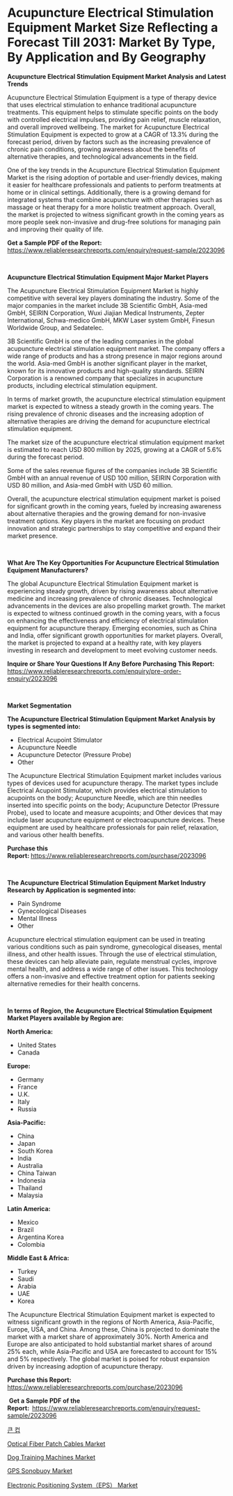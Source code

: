 <p><h1>Acupuncture Electrical Stimulation Equipment Market Size Reflecting a Forecast Till 2031: Market By Type, By Application and By Geography</h1></p><p><strong>Acupuncture Electrical Stimulation Equipment Market Analysis and Latest Trends</strong></p>
<p><p>Acupuncture Electrical Stimulation Equipment is a type of therapy device that uses electrical stimulation to enhance traditional acupuncture treatments. This equipment helps to stimulate specific points on the body with controlled electrical impulses, providing pain relief, muscle relaxation, and overall improved wellbeing. The market for Acupuncture Electrical Stimulation Equipment is expected to grow at a CAGR of 13.3% during the forecast period, driven by factors such as the increasing prevalence of chronic pain conditions, growing awareness about the benefits of alternative therapies, and technological advancements in the field.</p><p>One of the key trends in the Acupuncture Electrical Stimulation Equipment Market is the rising adoption of portable and user-friendly devices, making it easier for healthcare professionals and patients to perform treatments at home or in clinical settings. Additionally, there is a growing demand for integrated systems that combine acupuncture with other therapies such as massage or heat therapy for a more holistic treatment approach. Overall, the market is projected to witness significant growth in the coming years as more people seek non-invasive and drug-free solutions for managing pain and improving their quality of life.</p></p>
<p><strong>Get a Sample PDF of the Report:&nbsp;</strong> <a href="https://www.reliableresearchreports.com/enquiry/request-sample/2023096">https://www.reliableresearchreports.com/enquiry/request-sample/2023096</a></p>
<p>&nbsp;</p>
<p><strong>Acupuncture Electrical Stimulation Equipment Major Market Players</strong></p>
<p><p>The Acupuncture Electrical Stimulation Equipment Market is highly competitive with several key players dominating the industry. Some of the major companies in the market include 3B Scientific GmbH, Asia-med GmbH, SEIRIN Corporation, Wuxi Jiajian Medical Instruments, Zepter International, Schwa-medico GmbH, MKW Laser system GmbH, Finesun Worldwide Group, and Sedatelec.</p><p>3B Scientific GmbH is one of the leading companies in the global acupuncture electrical stimulation equipment market. The company offers a wide range of products and has a strong presence in major regions around the world. Asia-med GmbH is another significant player in the market, known for its innovative products and high-quality standards. SEIRIN Corporation is a renowned company that specializes in acupuncture products, including electrical stimulation equipment.</p><p>In terms of market growth, the acupuncture electrical stimulation equipment market is expected to witness a steady growth in the coming years. The rising prevalence of chronic diseases and the increasing adoption of alternative therapies are driving the demand for acupuncture electrical stimulation equipment.</p><p>The market size of the acupuncture electrical stimulation equipment market is estimated to reach USD 800 million by 2025, growing at a CAGR of 5.6% during the forecast period.</p><p>Some of the sales revenue figures of the companies include 3B Scientific GmbH with an annual revenue of USD 100 million, SEIRIN Corporation with USD 80 million, and Asia-med GmbH with USD 60 million.</p><p>Overall, the acupuncture electrical stimulation equipment market is poised for significant growth in the coming years, fueled by increasing awareness about alternative therapies and the growing demand for non-invasive treatment options. Key players in the market are focusing on product innovation and strategic partnerships to stay competitive and expand their market presence.</p></p>
<p>&nbsp;</p>
<p><strong>What Are The Key Opportunities For Acupuncture Electrical Stimulation Equipment Manufacturers?</strong></p>
<p><p>The global Acupuncture Electrical Stimulation Equipment market is experiencing steady growth, driven by rising awareness about alternative medicine and increasing prevalence of chronic diseases. Technological advancements in the devices are also propelling market growth. The market is expected to witness continued growth in the coming years, with a focus on enhancing the effectiveness and efficiency of electrical stimulation equipment for acupuncture therapy. Emerging economies, such as China and India, offer significant growth opportunities for market players. Overall, the market is projected to expand at a healthy rate, with key players investing in research and development to meet evolving customer needs.</p></p>
<p><strong>Inquire or Share Your Questions If Any Before Purchasing This Report:</strong> <a href="https://www.reliableresearchreports.com/enquiry/pre-order-enquiry/2023096">https://www.reliableresearchreports.com/enquiry/pre-order-enquiry/2023096</a></p>
<p>&nbsp;</p>
<p><strong>Market Segmentation</strong></p>
<p><strong>The Acupuncture Electrical Stimulation Equipment Market Analysis by types is segmented into:</strong></p>
<p><ul><li>Electrical Acupoint Stimulator</li><li>Acupuncture Needle</li><li>Acupuncture Detector (Pressure Probe)</li><li>Other</li></ul></p>
<p><p>The Acupuncture Electrical Stimulation Equipment market includes various types of devices used for acupuncture therapy. The market types include Electrical Acupoint Stimulator, which provides electrical stimulation to acupoints on the body; Acupuncture Needle, which are thin needles inserted into specific points on the body; Acupuncture Detector (Pressure Probe), used to locate and measure acupoints; and Other devices that may include laser acupuncture equipment or electroacupuncture devices. These equipment are used by healthcare professionals for pain relief, relaxation, and various other health benefits.</p></p>
<p><strong>Purchase this Report:&nbsp;</strong><a href="https://www.reliableresearchreports.com/purchase/2023096">https://www.reliableresearchreports.com/purchase/2023096</a></p>
<p>&nbsp;</p>
<p><strong>The Acupuncture Electrical Stimulation Equipment Market Industry Research by Application is segmented into:</strong></p>
<p><ul><li>Pain Syndrome</li><li>Gynecological Diseases</li><li>Mental Illness</li><li>Other</li></ul></p>
<p><p>Acupuncture electrical stimulation equipment can be used in treating various conditions such as pain syndrome, gynecological diseases, mental illness, and other health issues. Through the use of electrical stimulation, these devices can help alleviate pain, regulate menstrual cycles, improve mental health, and address a wide range of other issues. This technology offers a non-invasive and effective treatment option for patients seeking alternative remedies for their health concerns.</p></p>
<p>&nbsp;</p>
<p><strong>In terms of Region, the Acupuncture Electrical Stimulation Equipment Market Players available by Region are:</strong></p>
<p>
    <p> <strong> North America: </strong>
        <ul>
            <li>United States</li>
            <li>Canada</li>
        </ul>
        </p> 
    <p> <strong> Europe: </strong>
        <ul>
            <li>Germany</li>
            <li>France</li>
            <li>U.K.</li>
            <li>Italy</li>
            <li>Russia</li>
        </ul>
        </p> 
    <p> <strong> Asia-Pacific: </strong>
        <ul>
            <li>China</li>
            <li>Japan</li>
            <li>South Korea</li>
            <li>India</li>
            <li>Australia</li>
            <li>China Taiwan</li>
            <li>Indonesia</li>
            <li>Thailand</li>
            <li>Malaysia</li>
        </ul>
        </p> 
    <p> <strong> Latin America: </strong>
        <ul>
            <li>Mexico</li>
            <li>Brazil</li>
            <li>Argentina Korea</li>
            <li>Colombia</li>
        </ul>
        </p> 
    <p> <strong> Middle East & Africa: </strong>
        <ul>
            <li>Turkey</li>
            <li>Saudi</li>
            <li>Arabia</li>
            <li>UAE</li>
            <li>Korea</li>
        </ul>
    </p>
    </p>
<p><p>The Acupuncture Electrical Stimulation Equipment market is expected to witness significant growth in the regions of North America, Asia-Pacific, Europe, USA, and China. Among these, China is projected to dominate the market with a market share of approximately 30%. North America and Europe are also anticipated to hold substantial market shares of around 25% each, while Asia-Pacific and USA are forecasted to account for 15% and 5% respectively. The global market is poised for robust expansion driven by increasing adoption of acupuncture therapy.</p></p>
<p><strong>Purchase this Report: </strong><a href="https://www.reliableresearchreports.com/purchase/2023096">https://www.reliableresearchreports.com/purchase/2023096</a></p>
<p>&nbsp;<strong>Get a Sample PDF of the Report:&nbsp;&nbsp;</strong><a href="https://www.reliableresearchreports.com/enquiry/request-sample/2023096">https://www.reliableresearchreports.com/enquiry/request-sample/2023096</a></p>
<p><strong></strong></p>
<p><p><a href="https://github.com/vsoq0zknh59/Market-Research-Report-List-1/blob/main/1887400186465.md">큰 컵</a></p><p><a href="https://view.publitas.com/reportprime-1/optical-fiber-patch-cables-market-size-growth-outlook-from-2024-to-2031-projecting-at-markets-trends-analysis-by-application-regional-outlook-and-revenue/">Optical Fiber Patch Cables Market</a></p><p><a href="https://view.publitas.com/reportprime-1/dog-training-machines-market-research-report-the-key-to-successful-business-strategy-forecasted-for-period-from-2024-2031/">Dog Training Machines Market</a></p><p><a href="https://woozy-pyroraptor-a1f.notion.site/GPS-Sonobuoy-Market-Size-Growing-and-Forecasted-for-period-from-2024-2031-and-provides-complete-ma-c657ec8a2b7049e19f5dd1116c8e5f71">GPS Sonobuoy Market</a></p><p><a href="https://rainy-horn-d69.notion.site/Electronic-Positioning-System-EPS-Market-Research-Report-The-Key-To-Successful-Business-Strategy-F-ff9db45d8288406dadd9f069ae6e8478">Electronic Positioning System（EPS） Market</a></p></p>